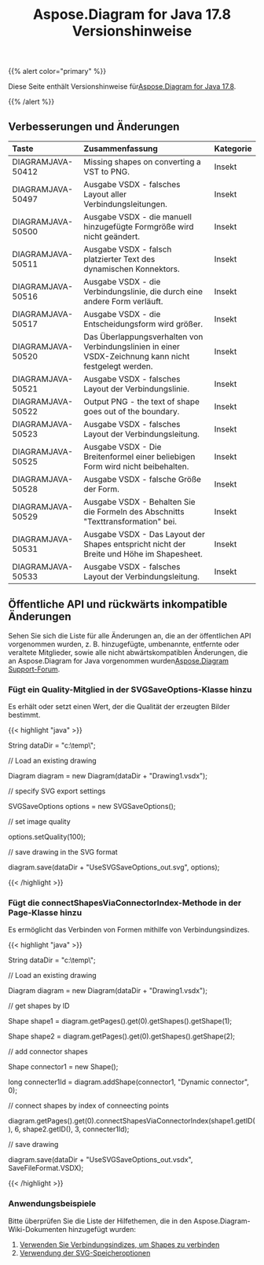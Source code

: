﻿---
title: Aspose.Diagram for Java 17.8 Versionshinweise
type: docs
weight: 50
url: /de/java/aspose-diagram-for-java-17-8-release-notes/
---
{{% alert color="primary" %}} 

 Diese Seite enthält Versionshinweise für[Aspose.Diagram for Java 17.8](https://docs.aspose.com/diagram/java/aspose-diagram-for-java-17-8-release-notes/).

{{% /alert %}} 
## **Verbesserungen und Änderungen**

|**Taste**|**Zusammenfassung**|**Kategorie**|
|:- |:- |:- |
|DIAGRAMJAVA-50412|Missing shapes on converting a VST to PNG.|Insekt|
|DIAGRAMJAVA-50497|Ausgabe VSDX - falsches Layout aller Verbindungsleitungen.|Insekt|
|DIAGRAMJAVA-50500|Ausgabe VSDX - die manuell hinzugefügte Formgröße wird nicht geändert.|Insekt|
|DIAGRAMJAVA-50511|Ausgabe VSDX - falsch platzierter Text des dynamischen Konnektors.|Insekt|
|DIAGRAMJAVA-50516|Ausgabe VSDX - die Verbindungslinie, die durch eine andere Form verläuft.|Insekt|
|DIAGRAMJAVA-50517|Ausgabe VSDX - die Entscheidungsform wird größer.|Insekt|
|DIAGRAMJAVA-50520|Das Überlappungsverhalten von Verbindungslinien in einer VSDX-Zeichnung kann nicht festgelegt werden.|Insekt|
|DIAGRAMJAVA-50521|Ausgabe VSDX - falsches Layout der Verbindungslinie.|Insekt|
|DIAGRAMJAVA-50522|Output PNG - the text of shape goes out of the boundary.|Insekt|
|DIAGRAMJAVA-50523|Ausgabe VSDX - falsches Layout der Verbindungsleitung.|Insekt|
|DIAGRAMJAVA-50525|Ausgabe VSDX - Die Breitenformel einer beliebigen Form wird nicht beibehalten.|Insekt|
|DIAGRAMJAVA-50528|Ausgabe VSDX - falsche Größe der Form.|Insekt|
|DIAGRAMJAVA-50529|Ausgabe VSDX - Behalten Sie die Formeln des Abschnitts "Texttransformation" bei.|Insekt|
|DIAGRAMJAVA-50531|Ausgabe VSDX - Das Layout der Shapes entspricht nicht der Breite und Höhe im Shapesheet.|Insekt|
|DIAGRAMJAVA-50533|Ausgabe VSDX - falsches Layout der Verbindungsleitung.|Insekt|
## **Öffentliche API und rückwärts inkompatible Änderungen**
Sehen Sie sich die Liste für alle Änderungen an, die an der öffentlichen API vorgenommen wurden, z. B. hinzugefügte, umbenannte, entfernte oder veraltete Mitglieder, sowie alle nicht abwärtskompatiblen Änderungen, die an Aspose.Diagram for Java vorgenommen wurden[Aspose.Diagram Support-Forum](https://forum.aspose.com/c/diagram/17).
### **Fügt ein Quality-Mitglied in der SVGSaveOptions-Klasse hinzu**
Es erhält oder setzt einen Wert, der die Qualität der erzeugten Bilder bestimmt.

{{< highlight "java" >}}

 String dataDir = "c:\\temp\\";

// Load an existing drawing

Diagram diagram = new Diagram(dataDir + "Drawing1.vsdx");

// specify SVG export settings

SVGSaveOptions options = new SVGSaveOptions();

// set image quality

options.setQuality(100);

// save drawing in the SVG format

diagram.save(dataDir + "UseSVGSaveOptions_out.svg", options);

{{< /highlight >}}
### **Fügt die connectShapesViaConnectorIndex-Methode in der Page-Klasse hinzu**
Es ermöglicht das Verbinden von Formen mithilfe von Verbindungsindizes.

{{< highlight "java" >}}

 String dataDir = "c:\\temp\\";

// Load an existing drawing

Diagram diagram = new Diagram(dataDir + "Drawing1.vsdx");

// get shapes by ID

Shape shape1 = diagram.getPages().get(0).getShapes().getShape(1);

Shape shape2 = diagram.getPages().get(0).getShapes().getShape(2);

// add connector shapes

Shape connector1 = new Shape();

long connecter1Id = diagram.addShape(connector1, "Dynamic connector", 0);

// connect shapes by index of conneecting points

diagram.getPages().get(0).connectShapesViaConnectorIndex(shape1.getID(), 6, shape2.getID(), 3, connecter1Id);

// save drawing

diagram.save(dataDir + "UseSVGSaveOptions_out.vsdx", SaveFileFormat.VSDX);

{{< /highlight >}}
### **Anwendungsbeispiele**
Bitte überprüfen Sie die Liste der Hilfethemen, die in den Aspose.Diagram-Wiki-Dokumenten hinzugefügt wurden:

1. [Verwenden Sie Verbindungsindizes, um Shapes zu verbinden](https://docs.aspose.com/diagram/java/working-with-visio-shape-data/#use-connection-indexes-to-connect-shapes-programming-sample)
1. [Verwendung der SVG-Speicheroptionen](https://docs.aspose.com/diagram/java/save-visio-document/#use-of-the-svg-save-options)
